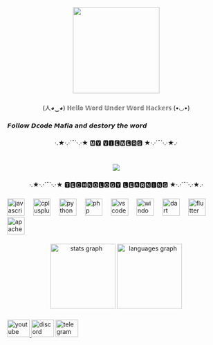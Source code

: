 <div align="center">
  <img height="200" src="https://gifdb.com/images/high/hackers-matrix-coding-4gtz6lwrja1y76g1.gif"  />
</div>

###

<p align="center">(人◕‿◕) ℍ𝕖𝕝𝕝𝕠 𝕎𝕠𝕣𝕕 𝕌𝕟𝕕𝕖𝕣 𝕎𝕠𝕣𝕕 ℍ𝕒𝕔𝕜𝕖𝕣𝕤 (•◡•)</p>

###

<p align="left">𝙁𝙤𝙡𝙡𝙤𝙬 𝘿𝙘𝙤𝙙𝙚 𝙈𝙖𝙛𝙞𝙖 𝙖𝙣𝙙 𝙙𝙚𝙨𝙩𝙤𝙧𝙮 𝙩𝙝𝙚 𝙬𝙤𝙧𝙙</p>

###

<p align="center">·.★·.·´¯`·.·★ 🅼🆈 🆅🅸🅴🆆🅴🆁🆂 ★·.·´¯`·.·★.·</p>

###

<br clear="both">

<div align="center">
  <img src="https://profile-counter.glitch.me/rafsanthegeneral/count.svg?"  />
</div>

###

<p align="center">·.★·.·´¯`·.·★ 🆃🅴🅲🅷🅽🅾🅻🅾🅶🆈 🅻🅴🅰🆁🅽🅸🅽🅶 ★·.·´¯`·.·★.·</p>

###

<div align="left">
  <img src="https://cdn.jsdelivr.net/gh/devicons/devicon/icons/javascript/javascript-original.svg" height="40" alt="javascript logo"  />
  <img width="12" />
  <img src="https://cdn.jsdelivr.net/gh/devicons/devicon/icons/cplusplus/cplusplus-original.svg" height="40" alt="cplusplus logo"  />
  <img width="12" />
  <img src="https://cdn.jsdelivr.net/gh/devicons/devicon/icons/python/python-original.svg" height="40" alt="python logo"  />
  <img width="12" />
  <img src="https://cdn.jsdelivr.net/gh/devicons/devicon/icons/php/php-original.svg" height="40" alt="php logo"  />
  <img width="12" />
  <img src="https://cdn.jsdelivr.net/gh/devicons/devicon/icons/vscode/vscode-original.svg" height="40" alt="vscode logo"  />
  <img width="12" />
  <img src="https://cdn.jsdelivr.net/gh/devicons/devicon/icons/windows8/windows8-original.svg" height="40" alt="windows8 logo"  />
  <img width="12" />
  <img src="https://cdn.jsdelivr.net/gh/devicons/devicon/icons/dart/dart-original.svg" height="40" alt="dart logo"  />
  <img width="12" />
  <img src="https://cdn.jsdelivr.net/gh/devicons/devicon/icons/flutter/flutter-original.svg" height="40" alt="flutter logo"  />
  <img width="12" />
  <img src="https://cdn.jsdelivr.net/gh/devicons/devicon/icons/apache/apache-original.svg" height="40" alt="apache logo"  />
</div>

###

<div align="center">
  <img src="https://github-readme-stats.vercel.app/api?username=rafsanthegeneral&hide_title=false&hide_rank=false&show_icons=true&include_all_commits=true&count_private=true&disable_animations=false&theme=dracula&locale=en&hide_border=false&order=1" height="150" alt="stats graph"  />
  <img src="https://github-readme-stats.vercel.app/api/top-langs?username=rafsanthegeneral&locale=en&hide_title=false&layout=compact&card_width=320&langs_count=5&theme=dracula&hide_border=false&order=2" height="150" alt="languages graph"  />
</div>

###

<div align="left">
  <a href="https://youtube.com/@dcodemafia" target="_blank">
    <img src="https://raw.githubusercontent.com/maurodesouza/profile-readme-generator/master/src/assets/icons/social/youtube/default.svg" width="52" height="40" alt="youtube logo"  />
  </a>
  <img src="https://raw.githubusercontent.com/maurodesouza/profile-readme-generator/master/src/assets/icons/social/discord/default.svg" width="52" height="40" alt="discord logo"  />
  <a href="https://t.me/dcodemafia" target="_blank">
    <img src="https://raw.githubusercontent.com/maurodesouza/profile-readme-generator/master/src/assets/icons/social/telegram/default.svg" width="52" height="40" alt="telegram logo"  />
  </a>
</div>

###
